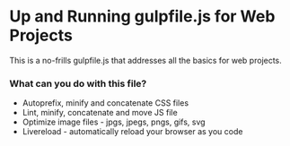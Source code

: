 # Up and Running gulpfile.js for Web Projects
This is a no-frills gulpfile.js that addresses all the basics for web projects.

### What can you do with this file?
* Autoprefix, minify and concatenate CSS files
* Lint, minify, concatenate and move JS file
* Optimize image files - jpgs, jpegs, pngs, gifs, svg
* Livereload - automatically reload your browser as you code


